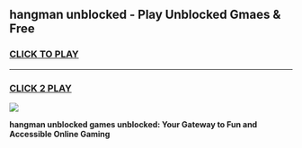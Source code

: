 
## hangman unblocked - Play Unblocked Gmaes & Free
<h3>
<a href="https://news.freeplayer.one?title=hangman_unblocked&ref=16F">CLICK TO PLAY</a></h3>
<hr>

<h3>
<a href="https://news.freeplayer.one?title=hangman_unblocked&ref=16F">CLICK 2 PLAY</a>
  
</h3>

<a href="https://news.freeplayer.one?title=hangman_unblocked&ref=16F/"><img src="https://clearcache.store/games.png"></a>


**hangman unblocked games unblocked: Your Gateway to Fun and Accessible Online Gaming**

